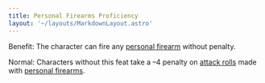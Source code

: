 ```yaml
---
title: Personal Firearms Proficiency
layout: '~/layouts/MarkdownLayout.astro'
---
```

Benefit: The character can fire any [personal firearm](/modern.d20.srd/equipment/equipment.weapons) without penalty.

Normal: Characters without this feat take a –4 penalty on [attack rolls](/modern.d20.srd/combat/attack.roll) made with [personal firearms](/modern.d20.srd/equipment/equipment.weapons).

